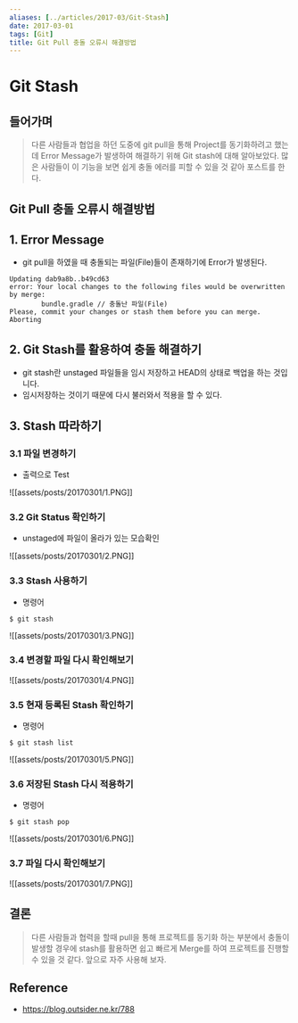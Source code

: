 ```yaml
---
aliases: [../articles/2017-03/Git-Stash]
date: 2017-03-01
tags: [Git]
title: Git Pull 충돌 오류시 해결방법
---
```

# Git Stash
## 들어가며

> 다른 사람들과 협업을 하던 도중에 git pull을 통해 Project를 동기화하려고 했는데 Error Message가 발생하여 해결하기 위해 Git stash에 대해 알아보았다. 많은 사람들이 이 기능을 보면 쉽게 충돌 에러를 피할 수 있을 것 같아 포스트를 한다.

## Git Pull 충돌 오류시 해결방법

## 1. Error Message

- git pull을 하였을 때 충돌되는 파일(File)들이 존재하기에 Error가 발생된다.

```shell
Updating dab9a8b..b49cd63
error: Your local changes to the following files would be overwritten by merge:
        bundle.gradle // 충돌난 파일(File)
Please, commit your changes or stash them before you can merge.
Aborting
```

## 2. Git Stash를 활용하여 충돌 해결하기
- git stash란 unstaged 파일들을 임시 저장하고 HEAD의 상태로 백업을 하는 것입니다.
- 임시저장하는 것이기 때문에 다시 불러와서 적용을 할 수 있다.

## 3. Stash 따라하기

### 3.1 파일 변경하기
-  출력으로 Test

![[assets/posts/20170301/1.PNG]]

### 3.2 Git Status 확인하기
- unstaged에 파일이 올라가 있는 모습확인

![[assets/posts/20170301/2.PNG]]

### 3.3 Stash 사용하기
- 명령어

```shell
$ git stash
```

![[assets/posts/20170301/3.PNG]]

### 3.4 변경할 파일 다시 확인해보기

![[assets/posts/20170301/4.PNG]]

### 3.5 현재 등록된 Stash 확인하기
- 명령어

```shell
$ git stash list
```

![[assets/posts/20170301/5.PNG]]

### 3.6 저장된 Stash 다시 적용하기
- 명령어

```shell
$ git stash pop
```

![[assets/posts/20170301/6.PNG]]

### 3.7 파일 다시 확인해보기

![[assets/posts/20170301/7.PNG]]


## 결론
> 다른 사람들과 협력을 할때 pull을 통해 프로젝트를 동기화 하는 부분에서 충돌이 발생할 경우에 stash를 활용하면 쉽고 빠르게 Merge를 하여 프로젝트를 진행할 수 있을 것 같다. 앞으로 자주 사용해 보자.


## Reference
- <https://blog.outsider.ne.kr/788>
